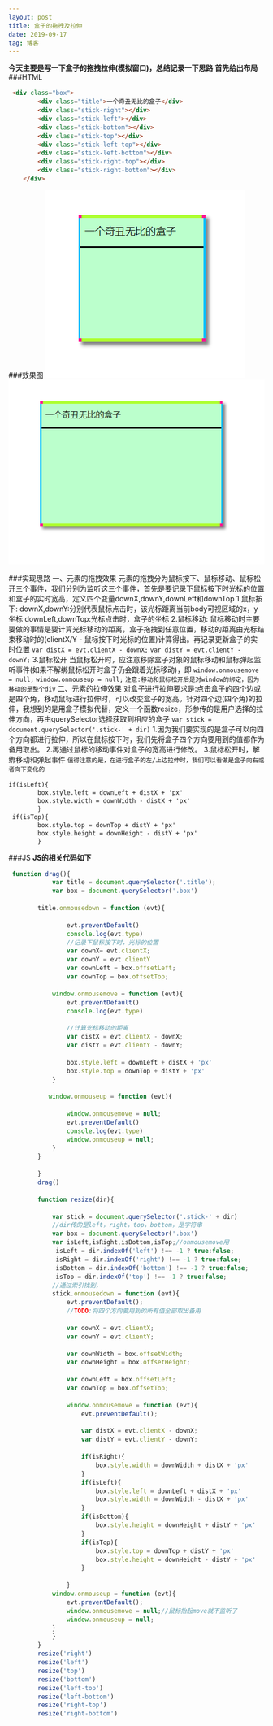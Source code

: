 ```yaml
---
layout: post
title: 盒子的拖拽及拉伸
date: 2019-09-17
tag: 博客
---
```

**今天主要是写一下盒子的拖拽拉伸(模拟窗口)，总结记录一下思路**
**首先给出布局**
###HTML
```html
 <div class="box">
        <div class="title">一个奇丑无比的盒子</div>
        <div class="stick-right"></div>
        <div class="stick-left"></div>
        <div class="stick-bottom"></div>
        <div class="stick-top"></div>
        <div class="stick-left-top"></div>
        <div class="stick-left-bottom"></div>
        <div class="stick-right-top"></div>
        <div class="stick-right-bottom"></div>
    </div>
```
###效果图
![](/images/posts/boxes.png)
![](/images/posts/boxes1.png)

###实现思路
    一、元素的拖拽效果
        元素的拖拽分为鼠标按下、鼠标移动、鼠标松开三个事件，我们分别为监听这三个事件，首先是要记录下鼠标按下时光标的位置和盒子的实时宽高，定义四个变量downX,downY,downLeft和downTop
        1.鼠标按下:
            downX,downY:分别代表鼠标点击时，该光标距离当前body可视区域的x，y坐标
            downLeft,downTop:光标点击时，盒子的坐标
        2.鼠标移动:
            鼠标移动时主要要做的事情是要计算光标移动的距离，盒子拖拽到任意位置，移动的距离由光标结束移动时的(clientX/Y - 鼠标按下时光标的位置)计算得出。再记录更新盒子的实时位置
            `var distX = evt.clientX - downX;`
            `var distY = evt.clientY - downY;`
        3.鼠标松开
            当鼠标松开时，应注意移除盒子对象的鼠标移动和鼠标弹起监听事件(如果不解绑鼠标松开时盒子仍会跟着光标移动)，即
            `window.onmousemove = null;`
            `window.onmouseup = null;`
            `注意:移动和鼠标松开后是对window的绑定，因为移动的是整个div`
    二、元素的拉伸效果
        对盒子进行拉伸要求是:点击盒子的四个边或是四个角，移动鼠标进行拉伸时，可以改变盒子的宽高。针对四个边(四个角)的拉伸，我想到的是用盒子模拟代替，定义一个函数resize，形参传的是用户选择的拉伸方向，再由querySelector选择获取到相应的盒子
        `var stick = document.querySelector('.stick-' + dir)`
        1.因为我们要实现的是盒子可以向四个方向都进行拉伸，所以在鼠标按下时，我们先将盒子四个方向要用到的值都作为备用取出。
        2.再通过鼠标的移动事件对盒子的宽高进行修改。
        3.鼠标松开时，解绑移动和弹起事件
        `值得注意的是，在进行盒子的左/上边拉伸时，我们可以看做是盒子向右或者向下变化的`

    if(isLeft){
            box.style.left = downLeft + distX + 'px'
            box.style.width = downWidth - distX + 'px'
            }
     if(isTop){
            box.style.top = downTop + distY + 'px'
            box.style.height = downHeight - distY + 'px'
            }

###JS
**JS的相关代码如下**
```js
 function drag(){
            var title = document.querySelector('.title');
            var box = document.querySelector('.box')

        title.onmousedown = function (evt){
                
                evt.preventDefault()
                console.log(evt.type)
                //记录下鼠标按下时，光标的位置
                var downX= evt.clientX;
                var downY = evt.clientY
                var downLeft = box.offsetLeft;
                var downTop = box.offsetTop;

            window.onmousemove = function (evt){
                evt.preventDefault()
                console.log(evt.type)

                //计算光标移动的距离
                var distX = evt.clientX - downX;
                var distY = evt.clientY - downY;

                box.style.left = downLeft + distX + 'px'
                box.style.top = downTop + distY + 'px'
            }
                
           window.onmouseup = function (evt){
               
                window.onmousemove = null;
                evt.preventDefault()
                console.log(evt.type)
                window.onmouseup = null;
            }
        }
    
        }
        drag()

        function resize(dir){

            var stick = document.querySelector('.stick-' + dir)
            //dir传的是left，right，top，bottom，是字符串
            var box = document.querySelector('.box')
            var isLeft,isRight,isBottom,isTop;//onmousemove用
             isLeft = dir.indexOf('left') !== -1 ? true:false;
             isRight = dir.indexOf('right') !== -1 ? true:false;
             isBottom = dir.indexOf('bottom') !== -1 ? true:false;
             isTop = dir.indexOf('top') !== -1 ? true:false;
            //通过索引找到，
            stick.onmousedown = function (evt){
                evt.preventDefault();
                //TODO:将四个方向要用到的所有值全部取出备用

                var downX = evt.clientX;
                var downY = evt.clientY;

                var downWidth = box.offsetWidth;
                var downHeight = box.offsetHeight;

                var downLeft = box.offsetLeft;
                var downTop = box.offsetTop;

                window.onmousemove = function (evt){
                    evt.preventDefault();
                   
                    var distX = evt.clientX - downX;
                    var distY = evt.clientY - downY;
                    
                    if(isRight){
                        box.style.width = downWidth + distX + 'px'
                    }
                    if(isLeft){
                        box.style.left = downLeft + distX + 'px'
                        box.style.width = downWidth - distX + 'px'
                    }
                    if(isBottom){
                        box.style.height = downHeight + distY + 'px'
                    }
                    if(isTop){
                        box.style.top = downTop + distY + 'px'
                        box.style.height = downHeight - distY + 'px'
                    }
                    
                }
            window.onmouseup = function (evt){
                evt.preventDefault();
                window.onmousemove = null;//鼠标抬起move就不监听了
                window.onmouseup = null;
            }
            }
        }
        resize('right')
        resize('left')
        resize('top')
        resize('bottom')
        resize('left-top')
        resize('left-bottom')
        resize('right-top')
        resize('right-bottom')
```


